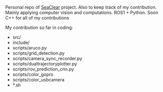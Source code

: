 Personal repo of [SeaClear](https://costinchitic.co/seaclear) project. Also to keep track of my contribution.
Mainly applying computer vision and computations. 
ROS1 + Python. 
Soon C++ for all of my contributions


My contribution so far in coding:
* src/
* include/
* scripts/aruco.py
* scripts/grid_detection.py
* scripts/camera_sync_recorder.py
* scripts/dualtrajectoryplotter.py
* scripts/rov_prediction_cnn.py
* scripts/color_gopro
* scripts/color_usbcamera
* *.sh
